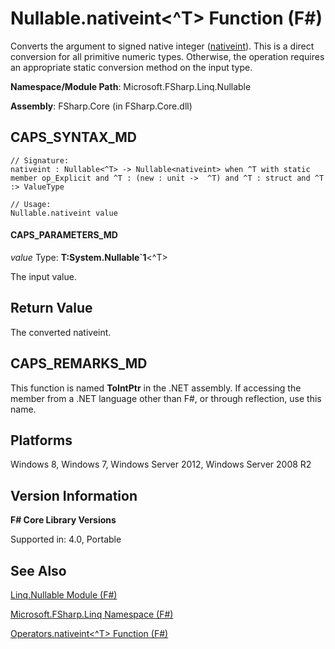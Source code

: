 # Nullable.nativeint<^T> Function (F#)

Converts the argument to signed native integer ([nativeint](http://msdn.microsoft.com/en-us/library/f8478c3e-fff5-4f10-82cf-4bedfe305f7b)). This is a direct conversion for all primitive numeric types. Otherwise, the operation requires an appropriate static conversion method on the input type.

**Namespace/Module Path**: Microsoft.FSharp.Linq.Nullable

**Assembly**: FSharp.Core (in FSharp.Core.dll)


## CAPS_SYNTAX_MD

```
// Signature:
nativeint : Nullable<^T> -> Nullable<nativeint> when ^T with static member op_Explicit and ^T : (new : unit ->  ^T) and ^T : struct and ^T :> ValueType

// Usage:
Nullable.nativeint value
```

#### CAPS_PARAMETERS_MD
*value*
Type: **T:System.Nullable&#96;1**&lt;^T&gt;


The input value.




## Return Value
The converted nativeint.


## CAPS_REMARKS_MD
This function is named **ToIntPtr** in the .NET assembly. If accessing the member from a .NET language other than F#, or through reflection, use this name.


## Platforms
Windows 8, Windows 7, Windows Server 2012, Windows Server 2008 R2


## Version Information
**F# Core Library Versions**

Supported in: 4.0, Portable




## See Also
[Linq.Nullable Module &#40;F&#35;&#41;](Linq.Nullable+Module+%28F%23%29.md)

[Microsoft.FSharp.Linq Namespace &#40;F&#35;&#41;](Microsoft.FSharp.Linq+Namespace+%28F%23%29.md)

[Operators.nativeint&#60;^T&#62; Function &#40;F&#35;&#41;](Operators.nativeint%3C%5ET%3E+Function+%28F%23%29.md)

